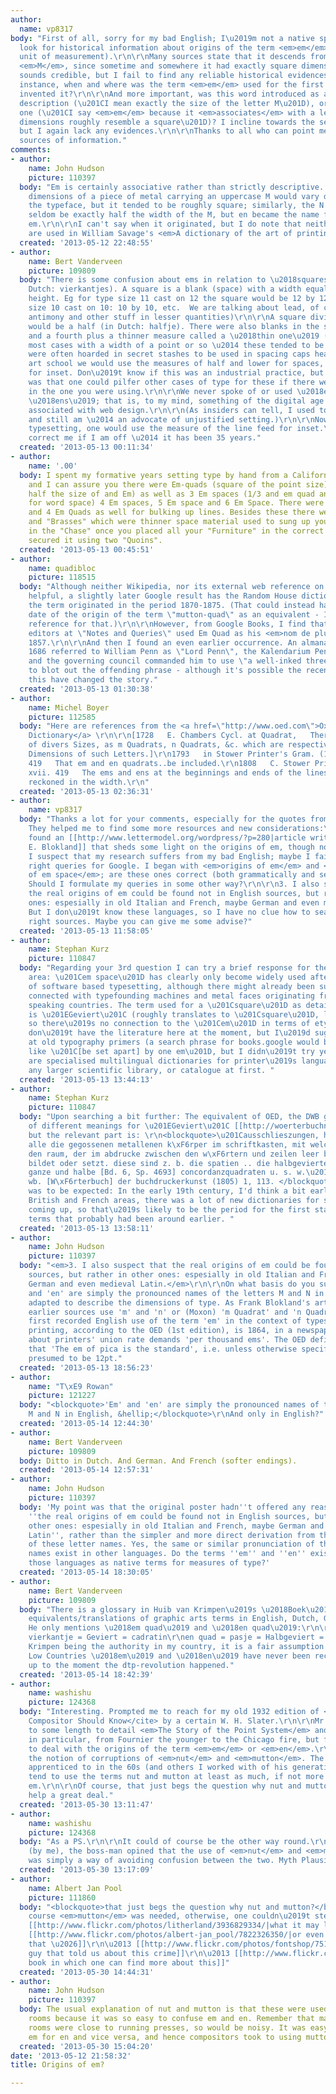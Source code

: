 ```yaml
---
author:
  name: vp8317
body: "First of all, sorry for my bad English; I\u2019m not a native speaker.\r\n\r\nI
  look for historical information about origins of the term <em>em</em> (typographic
  unit of measurement).\r\n\r\nMany sources state that it descends from the letter
  <em>M</em>, since sometime and somewhere it had exactly square dimensions. This
  sounds credible, but I fail to find any reliable historical evidences.\r\n\r\nFor
  instance, when and where was the term <em>em</em> used for the first time? Who has
  invented it?\r\n\r\nAnd more important, was this word introduced as a precise metric
  description (\u201CI mean exactly the size of the letter M\u201D), or an associative
  one (\u201CI say <em>em</em> because it <em>associates</em> with a letter M which
  dimensions roughly resemble a square\u201D)? I incline towards the second choice,
  but I again lack any evidences.\r\n\r\nThanks to all who can point me to respective
  sources of information."
comments:
- author:
    name: John Hudson
    picture: 110397
  body: "Em is certainly associative rather than strictly descriptive. The actual
    dimensions of a piece of metal carrying an uppercase M would vary depending on
    the typeface, but it tended to be roughly square; similarly, the N sort would
    seldom be exactly half the width of the M, but en became the name for half an
    em.\r\n\r\nI can't say when it originated, but I do note that neither em nor en
    are used in William Savage's <em>A dictionary of the art of printing</em>, 1841."
  created: '2013-05-12 22:48:55'
- author:
    name: Bert Vanderveen
    picture: 109809
  body: "There is some confusion about ems in relation to \u2018squares\u2019 (in
    Dutch: vierkantjes). A square is a blank (space) with a width equal to its physical
    height. Eg for type size 11 cast on 12 the square would be 12 by 12. For type
    size 10 cast on 10: 10 by 10, etc.  We are talking about lead, of course (with
    antimony and other stuff in lesser quantities)\r\n\r\nA square divided by two
    would be a half (in Dutch: halfje). There were also blanks in the sizes of a third
    and a fourth plus a thinner measure called a \u2018thin one\u2019 (dunnetje, in
    most cases with a width of a point or so \u2014 these tended to be very rare and
    were often hoarded in secret stashes to be used in spacing caps headers). \r\n\r\nIn
    art school we would use the measures of half and lower for spaces, and square
    for inset. Don\u2019t know if this was an industrial practice, but the advantage
    was that one could pilfer other cases of type for these if there were not enough
    in the one you were using.\r\n\r\nWe never spoke of or used \u2018ems\u2019 and
    \u2018ens\u2019; that is, to my mind, something of the digital age and mostly
    associated with web design.\r\n\r\n(As insiders can tell, I used to be \u2014
    and still am \u2014 an advocate of unjustified setting.)\r\n\r\nNowadays, in digital
    typesetting, one would use the measure of the line feed for inset.\r\n\r\nPlease
    correct me if I am off \u2014 it has been 35 years."
  created: '2013-05-13 00:11:34'
- author:
    name: '.00'
  body: I spent my formative years setting type by hand from a California Job Case,
    and I can assure you there were Em-quads (square of the point size) En-quads (
    half the size of and Em) as well as 3 Em spaces (1/3 and em quad and suggested
    for word space) 4 Em spaces, 5 Em space and 6 Em Space. There were also  2- 3-
    and 4 Em Quads as well for bulking up lines. Besides these there were "Coppers"
    and "Brasses" which were thinner space material used to sung up your "Lock-up"
    in the "Chase" once you placed all your "Furniture" in the correct position and
    secured it using two "Quoins".
  created: '2013-05-13 00:45:51'
- author:
    name: quadibloc
    picture: 118515
  body: "Although neither Wikipedia, nor its external web reference on the term, were
    helpful, a slightly later Google result has the Random House dictionary claiming
    the term originated in the period 1870-1875. (That could instead have been the
    date of the origin of the term \"mutton-quad\" as an equivalent - I found an 1871
    reference for that.)\r\n\r\nHowever, from Google Books, I find that one of the
    editors at \"Notes and Queries\" used Em Quad as his <em>nom de plume</em> in
    1857.\r\n\r\nAnd then I found an even earlier occurrence. An almanac for the year
    1686 referred to William Penn as \"Lord Penn\", the Kalendarium Pentsilvaniense,
    and the governing council commanded him to use \"a well-inked three-em quad\"
    to blot out the offending phrase - although it's possible the recent sources for
    this have changed the story."
  created: '2013-05-13 01:30:38'
- author:
    name: Michel Boyer
    picture: 112585
  body: "Here are references from the <a href=\"http://www.oed.com\">Oxford English
    Dictionary</a> \r\n\r\n[1728   E. Chambers Cycl. at Quadrat,   There are Quadrats
    of divers Sizes, as m Quadrats, n Quadrats, &c. which are respectively of the
    Dimensions of such Letters.]\r\n1793   in Stower Printer's Gram. (1808) xvii.
    419   That em and en quadrats..be included.\r\n1808   C. Stower Printer's Gram.
    xvii. 419   The ems and ens at the beginnings and ends of the lines not to be
    reckoned in the width.\r\n"
  created: '2013-05-13 02:36:31'
- author:
    name: vp8317
  body: "Thanks a lot for your comments, especially for the quotes from old books.
    They helped me to find some more resources and new considerations:\r\n\r\n1. I
    found an [[http://www.lettermodel.org/wordpress/?p=280|article written by Frank
    E. Blokland]] that sheds some light on the origins of em, though not ultimately.\r\n\r\n2.
    I suspect that my research suffers from my bad English; maybe I fail to make the
    right queries for Google. I began with <em>origins of em</em> and <em>history
    of em space</em>; are these ones correct (both grammatically and semantically)?
    Should I formulate my queries in some other way?\r\n\r\n3. I also suspect that
    the real origins of em could be found not in English sources, but rather in other
    ones: espesially in old Italian and French, maybe German and even medieval Latin.
    But I don\u2019t know these languages, so I have no clue how to search for the
    right sources. Maybe you can give me some advise?"
  created: '2013-05-13 11:58:05'
- author:
    name: Stephan Kurz
    picture: 110847
  body: "Regarding your 3rd question I can try a brief response for the German speaking
    area: \u201Cem space\u201D has clearly only become widely used after the introduction
    of software based typesetting, although there might already been such terminology
    connected with typefounding machines and metal faces originating from English
    speaking countries. The term used for a \u201Csquare\u201D as detailed by others
    is \u201EGeviert\u201C (roughly translates to \u201Csquare\u201D, literally \u201C[four-by-]four-th\u201D),
    so there\u2019s no connection to the \u201Cem\u201D in terms of etymology. \r\nI
    don\u2019t have the literature here at the moment, but I\u2019d suggest looking
    at old typography primers (a search phrase for books.google would be something
    like \u201C[be set apart] by one em\u201D, but I didn\u2019t try yet!), and there
    are specialised multilingual dictionaries for printer\u2019s language, just visit
    any larger scientific library, or catalogue at first. "
  created: '2013-05-13 13:44:13'
- author:
    name: Stephan Kurz
    picture: 110847
  body: "Upon searching a bit further: The equivalent of OED, the DWB gives a lot
    of different meanings for \u201EGeviert\u201C [[http://woerterbuchnetz.de/DWB/wbgui_py?sigle=DWB&mode=Vernetzung&hitlist=&patternlist=&lemid=GG13063|link]],
    but the relevant part is: \r\n<blockquote>\u201Causschlieszungen, heissen \xFCberhaupt
    alle die gegossenen metallenen k\xF6rper im schriftkasten, mit welchen der setzer
    den raum, der im abdrucke zwischen den w\xF6rtern und zeilen leer bleiben soll,
    bildet oder setzt. diese sind z. b. die spatien .. die halbgevierten, ganzgevierten,
    ganze und halbe [Bd. 6, Sp. 4693] concordanzquadraten u. s. w.\u201D T\xE4ubel
    wb. [W\xF6rterbuch] der buchdruckerkunst (1805) 1, 113. </blockquote>Somehow that
    was to be expected: In the early 19th century, I'd think a bit earlier in the
    British and French areas, there was a lot of new dictionaries for special trades
    coming up, so that\u2019s likely to be the period for the first stabilizing of
    terms that probably had been around earlier. "
  created: '2013-05-13 13:58:11'
- author:
    name: John Hudson
    picture: 110397
  body: "<em>3. I also suspect that the real origins of em could be found not in English
    sources, but rather in other ones: espesially in old Italian and French, maybe
    German and even medieval Latin.</em>\r\n\r\nOn what basis do you suspect that?\r\n\r\n'Em'
    and 'en' are simply the pronounced names of the letters M and N in English, associatively
    adapted to describe the dimensions of type. As Frank Blokland's article indicates,
    earlier sources use 'm' and 'n' or (Moxon) 'm Quadrat' and 'n Quadrat'.\r\n\r\nThe
    first recorded English use of the term 'em' in the context of typesetting and
    printing, according to the OED (1st edition), is 1864, in a newspaper article
    about printers' union rate demands 'per thousand ems'. The OED definition notes
    that 'The em of pica is the standard', i.e. unless otherwise specified an em is
    presumed to be 12pt."
  created: '2013-05-13 18:56:23'
- author:
    name: "T\xE9 Rowan"
    picture: 121227
  body: "<blockquote>'Em' and 'en' are simply the pronounced names of the letters
    M and N in English, &hellip;</blockquote>\r\nAnd only in English?"
  created: '2013-05-14 12:44:30'
- author:
    name: Bert Vanderveen
    picture: 109809
  body: Ditto in Dutch. And German. And French (softer endings).
  created: '2013-05-14 12:57:31'
- author:
    name: John Hudson
    picture: 110397
  body: 'My point was that the original poster hadn''t offered any reason why he thinks
    ''the real origins of em could be found not in English sources, but rather in
    other ones: espesially in old Italian and French, maybe German and even medieval
    Latin'', rather than the simpler and more direct derivation from the English pronunciation
    of these letter names. Yes, the same or similar pronunciation of these letter
    names exist in other languages. Do the terms ''em'' and ''en'' exist in any of
    those languages as native terms for measures of type?'
  created: '2013-05-14 18:30:05'
- author:
    name: Bert Vanderveen
    picture: 109809
  body: "There is a glossary in Huib van Krimpen\u2019s \u2018Boek\u2019 with the
    equivalents/translations of graphic arts terms in English, Dutch, German and French.
    He only mentions \u2018em quad\u2019 and \u2018en quad\u2019:\r\n\r\nem quad =
    vierkantje = Geviert = cadratin\r\nen quad = pasje = Halbgeviert = demi-cadratin\r\n\r\nVan
    Krimpen being the authority in my country, it is a fair assumption that in the
    Low Countries \u2018em\u2019 and \u2018en\u2019 have never been recognized terms
    up to the moment the dtp-revolution happened."
  created: '2013-05-14 18:42:39'
- author:
    name: washishu
    picture: 124368
  body: "Interesting. Prompted me to reach for my old 1932 edition of <cite>What a
    Compositor Should Know</cite> by a certain W. H. Slater.\r\n\r\nMr. Slater goes
    to some length to detail <em>The Story of the Point System</em> and the Pica Em
    in particular, from Fournier the younger to the Chicago fire, but fails completely
    to deal with the origins of the term <em>em</em> or <em>en</em>.\r\n\r\nI'm with
    the notion of corruptions of <em>nut</em> and <em>mutton</em>. The old guy I was
    apprenticed to in the 60s (and others I worked with of his generation), would
    tend to use the terms nut and mutton at least as much, if not more than en and
    em.\r\n\r\nOf course, that just begs the question why nut and mutton? and so doesn't
    help a great deal."
  created: '2013-05-30 13:11:47'
- author:
    name: washishu
    picture: 124368
  body: "As a PS.\r\n\r\nIt could of course be the other way round.\r\n\r\nWhen questioned
    (by me), the boss-man opined that the use of <em>nut</em> and <em>mutton</em>
    was simply a way of avoiding confusion between the two. Myth Plausible."
  created: '2013-05-30 13:17:09'
- author:
    name: Albert Jan Pool
    picture: 111860
  body: "<blockquote>that just begs the question why nut and mutton?</blockquote>\r\nof
    course <em>mutton</em> was needed, otherwise, one couldn\u2019t steal sheep \u2026\r\n\r\n\u2013
    [[http://www.flickr.com/photos/litherland/3936829334/|what it may look like]]\r\n\u2013
    [[http://www.flickr.com/photos/albert-jan_pool/7822326350/|or even worse than
    that \u2026]]\r\n\u2013 [[http://www.flickr.com/photos/fontshop/7515864202/|the
    guy that told us about this crime]]\r\n\u2013 [[http://www.flickr.com/photos/dawidpalen/4616864189/|the
    book in which one can find more about this]]"
  created: '2013-05-30 14:44:31'
- author:
    name: John Hudson
    picture: 110397
  body: The usual explanation of nut and mutton is that these were used in composing
    rooms because it was so easy to confuse em and en. Remember that many composing
    rooms were close to running presses, so would be noisy. It was easy to mis-hear
    em for en and vice versa, and hence compositors took to using mutton and nut.
  created: '2013-05-30 15:04:20'
date: '2013-05-12 21:58:32'
title: Origins of em?

---
```

